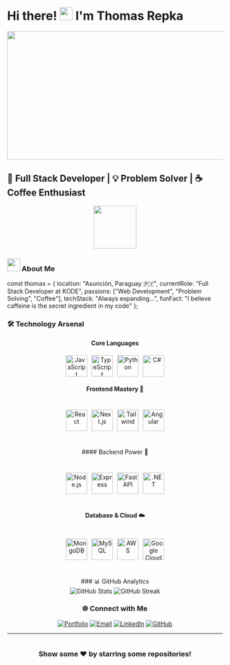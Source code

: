 # Hi there! <img src="https://media.giphy.com/media/hvRJCLFzcasrR4ia7z/giphy.gif" width="30px"/> I'm Thomas Repka

<div align="center">
  <img src="https://media.giphy.com/media/dWesBcTLavkZuG35MI/giphy.gif" width="600" height="300"/>
</div>

## 🚀 Full Stack Developer | 💡 Problem Solver | ☕ Coffee Enthusiast 

<div align="center">
  <img src="https://media.giphy.com/media/QssGEmpkyEOhBCb7e1/giphy.gif" width="100"/>
</div>

### <img src="https://media.giphy.com/media/WUlplcMpOCEmTGBtBW/giphy.gif" width="30"> About Me

const thomas = {
    location: "Asunción, Paraguay 🇵🇾",
    currentRole: "Full Stack Developer at KODE",
    passions: ["Web Development", "Problem Solving", "Coffee"],
    techStack: "Always expanding...",
    funFact: "I believe caffeine is the secret ingredient in my code"
};


### 🛠️ Technology Arsenal

<div align="center">

#### Core Languages
<div style="display: flex; gap: 10px; justify-content: center; margin: 20px 0;">
  <img src="https://cdn.jsdelivr.net/gh/devicons/devicon/icons/javascript/javascript-original.svg" width="50" height="50" title="JavaScript"/>
  <img src="https://cdn.jsdelivr.net/gh/devicons/devicon/icons/typescript/typescript-original.svg" width="50" height="50" title="TypeScript"/>
  <img src="https://cdn.jsdelivr.net/gh/devicons/devicon/icons/python/python-original.svg" width="50" height="50" title="Python"/>
  <img src="https://cdn.jsdelivr.net/gh/devicons/devicon/icons/csharp/csharp-original.svg" width="50" height="50" title="C#"/>
</div>

#### Frontend Mastery 🎨
<div style="display: flex; gap: 10px; justify-content: center; background: rgba(255,255,255,0.1); padding: 20px; border-radius: 10px; margin: 20px 0;">
  <img src="https://cdn.jsdelivr.net/gh/devicons/devicon/icons/react/react-original.svg" width="50" height="50" title="React"/>
  <img src="https://cdn.jsdelivr.net/gh/devicons/devicon/icons/nextjs/nextjs-original.svg" width="50" height="50" title="Next.js"/>
  <img src="https://cdn.jsdelivr.net/gh/devicons/devicon/icons/tailwindcss/tailwindcss-plain.svg" width="50" height="50" title="Tailwind"/>
  <img src="https://cdn.jsdelivr.net/gh/devicons/devicon/icons/angularjs/angularjs-original.svg" width="50" height="50" title="Angular"/>
</div>
#### Backend Power 💪
<div style="display: flex; gap: 10px; justify-content: center; background: rgba(255,255,255,0.1); padding: 20px; border-radius: 10px; margin: 20px 0;">
  <img src="https://cdn.jsdelivr.net/gh/devicons/devicon/icons/nodejs/nodejs-original.svg" width="50" height="50" title="Node.js"/>
  <img src="https://cdn.jsdelivr.net/gh/devicons/devicon/icons/express/express-original.svg" width="50" height="50" title="Express"/>
  <img src="https://cdn.jsdelivr.net/gh/devicons/devicon/icons/fastapi/fastapi-original.svg" width="50" height="50" title="FastAPI"/>
  <img src="https://cdn.jsdelivr.net/gh/devicons/devicon/icons/dotnetcore/dotnetcore-original.svg" width="50" height="50" title=".NET"/>
</div>

#### Database & Cloud ☁️
<div style="display: flex; gap: 10px; justify-content: center; background: rgba(255,255,255,0.1); padding: 20px; border-radius: 10px; margin: 20px 0;">
  <img src="https://cdn.jsdelivr.net/gh/devicons/devicon/icons/mongodb/mongodb-original.svg" width="50" height="50" title="MongoDB"/>
  <img src="https://cdn.jsdelivr.net/gh/devicons/devicon/icons/mysql/mysql-original.svg" width="50" height="50" title="MySQL"/>
  <img src="https://cdn.jsdelivr.net/gh/devicons/devicon/icons/amazonwebservices/amazonwebservices-original.svg" width="50" height="50" title="AWS"/>
  <img src="https://cdn.jsdelivr.net/gh/devicons/devicon/icons/googlecloud/googlecloud-original.svg" width="50" height="50" title="Google Cloud"/>
</div>
### 📊 GitHub Analytics

<div align="center">
  <img src="https://github-readme-stats.vercel.app/api?username=gateton&show_icons=true&theme=radical" alt="GitHub Stats" />
  <img src="https://github-readme-streak-stats.herokuapp.com/?user=gateton&theme=radical" alt="GitHub Streak" />
</div>

### 🌐 Connect with Me

<div align="center">
  
[![Portfolio](https://img.shields.io/badge/Portfolio-FF5722?style=for-the-badge&logo=google-chrome&logoColor=white)](http://thomasrepka.com)
[![Email](https://img.shields.io/badge/Email-D14836?style=for-the-badge&logo=gmail&logoColor=white)](mailto:thomasrepka1@hotmail.com)
[![LinkedIn](https://img.shields.io/badge/LinkedIn-0077B5?style=for-the-badge&logo=linkedin&logoColor=white)](your-linkedin-url)
[![GitHub](https://img.shields.io/badge/GitHub-100000?style=for-the-badge&logo=github&logoColor=white)](https://github.com/gateton)

</div>

---

<div align="center">
  <img src="https://komarev.com/ghpvc/?username=gateton&style=flat-square&color=blue" alt=""/>
  
  ### Show some ❤️ by starring some repositories!
</div>
